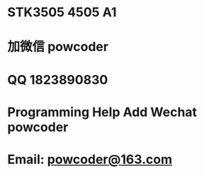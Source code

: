 # STK3505 4505 A1
# 加微信 powcoder

# QQ 1823890830

# Programming Help Add Wechat powcoder

# Email: powcoder@163.com

